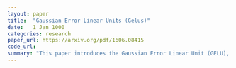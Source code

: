 ```yaml
---
layout: paper
title:  "Gaussian Error Linear Units (Gelus)"
date:   1 Jan 1000
categories: research
paper_url: https://arxiv.org/pdf/1606.08415
code_url: 
summary: "This paper introduces the Gaussian Error Linear Unit (GELU), a neural network activation function that outperforms existing functions by weighting inputs by their magnitude using the standard Gaussian cumulative distribution function, unlike ReLU which gates inputs by sign. The authors' empirical evaluation across computer vision, natural language processing, and speech tasks demonstrates that GELU offers performance improvements over ReLU and ELU activations."
---
```


